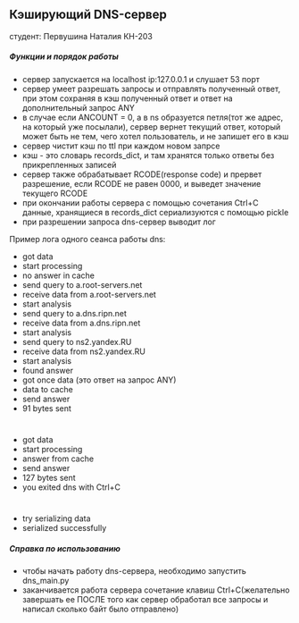 ## Кэширующий DNS-сервер
студент: Первушина Наталия КН-203

##### Функции и порядок работы
* сервер запускается на localhost ip:127.0.0.1 и слушает 53 порт
* сервер умеет разрешать запросы и отправлять полученный ответ, 
при этом сохраняя в кэш полученный ответ и ответ на дополнительный запрос ANY
* в случае если ANCOUNT = 0, а в ns образуется петля(тот же адрес, 
на который уже посылали), сервер вернет текущий ответ, который может быть не тем,
 чего хотел пользователь, и не запишет его в кэш
* сервер чистит кэш по ttl при каждом новом запрсе
* кэш - это словарь records_dict, и там хранятся только ответы без прикрепленных записей
* сервер также обрабатывает RCODE(response code) и прервет разрешение, если RCODE не равен
 0000, и выведет значение текущего RCODE  
* при окончании работы сервера с помощью сочетания Ctrl+C данные, хранящиеся в 
records_dict сериализуются с помощью pickle
* при разрешении запроса dns-сервер выводит лог

Пример лога одного сеанса работы dns:

* got data
* start processing
* no answer in cache
* send query to a.root-servers.net
* receive data from a.root-servers.net
* start analysis
* send query to a.dns.ripn.net
* receive data from a.dns.ripn.net
* start analysis
* send query to ns2.yandex.RU
* receive data from ns2.yandex.RU
* start analysis
* found answer
* got once data (это ответ на запрос ANY)
* data to cache
* send answer
* 91 bytes sent
#
* got data
* start processing
* answer from cache
* send answer
* 127 bytes sent
* you exited dns with Ctrl+C
#
* try serializing data
* serialized successfully

##### Справка по использованию
* чтобы начать работу dns-сервера, необходимо запустить dns_main.py
* заканчивается работа сервера сочетание клавиш Ctrl+C(желательно 
завершать ее ПОСЛЕ того как сервер обработал все запросы 
и написал сколько байт было отправлено)
 
